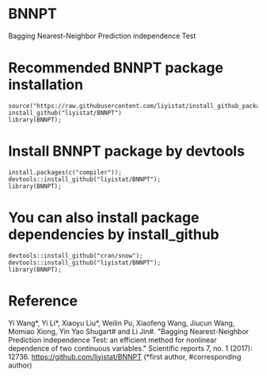 # BNNPT
Bagging Nearest-Neighbor Prediction independence Test
# Recommended BNNPT package installation
```{r}
source("https://raw.githubusercontent.com/liyistat/install_github_package/master/install_github.R");
install_github("liyistat/BNNPT")
library(BNNPT);
```

# Install BNNPT package by devtools
```{r}
install.packages(c("compiler"));
devtools::install_github("liyistat/BNNPT");
library(BNNPT);
```

# You can also install package dependencies by install_github
```{r}
devtools::install_github("cran/snow");
devtools::install_github("liyistat/BNNPT");
library(BNNPT);
```

# Reference
Yi Wang*, Yi Li*, Xiaoyu Liu*, Weilin Pu, Xiaofeng Wang, Jiucun Wang, Momiao Xiong, Yin Yao Shugart# and Li Jin#. "Bagging Nearest-Neighbor Prediction independence Test: an efficient method for nonlinear dependence of two continuous variables." Scientific reports 7, no. 1 (2017): 12736.
https://github.com/liyistat/BNNPT (*first author, #corresponding author)
